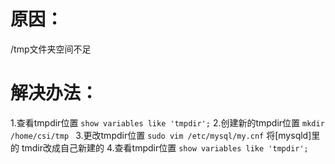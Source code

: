 # 原因：
/tmp文件夹空间不足
# 解决办法：
1.查看tmpdir位置
```show variables like 'tmpdir';```
2.创建新的tmpdir位置
```mkdir /home/csi/tmp ```
3.更改tmpdir位置
```sudo vim /etc/mysql/my.cnf```
将[mysqld]里的
tmdir改成自己新建的
4.查看tmpdir位置
```show variables like 'tmpdir';```
